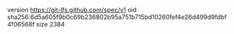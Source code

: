 version https://git-lfs.github.com/spec/v1
oid sha256:6d5a605f9b0c69b236802b95a751b715bd10260fef4e26d499d9fdbf4f06568f
size 2384
